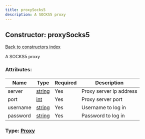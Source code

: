 ```yaml
---
title: proxySocks5
description: A SOCKS5 proxy
---
```

## Constructor: proxySocks5  
[Back to constructors index](index.md)



A SOCKS5 proxy

### Attributes:

| Name     |    Type       | Required | Description |
|----------|---------------|----------|-------------|
|server|[string](../types/string.md) | Yes|Proxy server ip address|
|port|[int](../types/int.md) | Yes|Proxy server port|
|username|[string](../types/string.md) | Yes|Username to log in|
|password|[string](../types/string.md) | Yes|Password to log in|



### Type: [Proxy](../types/Proxy.md)



